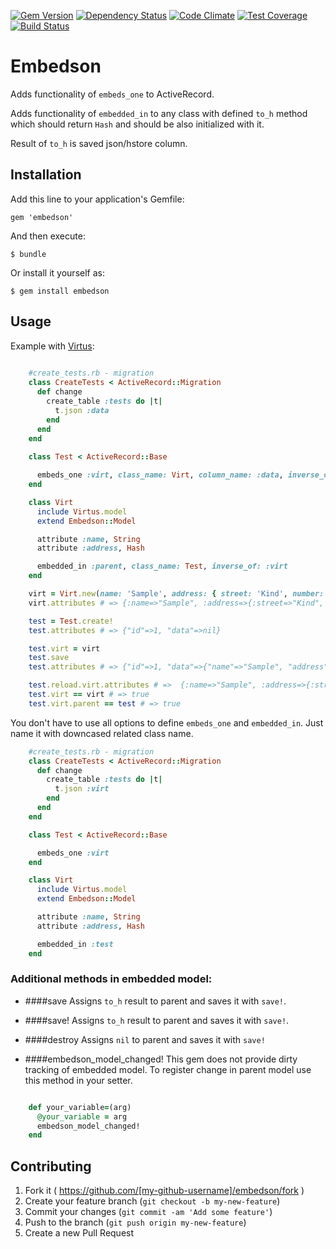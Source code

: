 [![Gem Version](https://badge.fury.io/rb/embedson.svg)](http://badge.fury.io/rb/embedson)
[![Dependency Status](https://gemnasium.com/sufleR/embedson.svg)](https://gemnasium.com/sufleR/embedson)
[![Code Climate](https://codeclimate.com/github/sufleR/embedson/badges/gpa.svg)](https://codeclimate.com/github/sufleR/embedson)
[![Test Coverage](https://codeclimate.com/github/sufleR/embedson/badges/coverage.svg)](https://codeclimate.com/github/sufleR/embedson)
[![Build Status](https://travis-ci.org/sufleR/embedson.svg?branch=master)](https://travis-ci.org/sufleR/embedson)

# Embedson

Adds functionality of `embeds_one` to ActiveRecord.

Adds functionality of `embedded_in` to any class with defined `to_h` method which should return `Hash` and should be also initialized with it.

Result of `to_h` is saved json/hstore column.


## Installation

Add this line to your application's Gemfile:

    gem 'embedson'

And then execute:

    $ bundle

Or install it yourself as:

    $ gem install embedson

## Usage

Example with [Virtus](https://github.com/solnic/virtus):

```RUBY
	
	#create_tests.rb - migration
	class CreateTests < ActiveRecord::Migration
	  def change
	    create_table :tests do |t|
	      t.json :data
	    end
	  end
	end
	
	class Test < ActiveRecord::Base

	  embeds_one :virt, class_name: Virt, column_name: :data, inverse_of: :parent
	end

	class Virt
	  include Virtus.model
	  extend Embedson::Model

	  attribute :name, String
	  attribute :address, Hash

	  embedded_in :parent, class_name: Test, inverse_of: :virt
	end

	virt = Virt.new(name: 'Sample', address: { street: 'Kind', number: '33' })
	virt.attributes # => {:name=>"Sample", :address=>{:street=>"Kind", :number=>"33"}}

	test = Test.create!
	test.attributes # => {"id"=>1, "data"=>nil}

	test.virt = virt
	test.save
	test.attributes # => {"id"=>1, "data"=>{"name"=>"Sample", "address"=>{"street"=>"Kind", "number"=>"33"}}

	test.reload.virt.attributes # =>  {:name=>"Sample", :address=>{:street=>"Kind", :number=>"33"}}
	test.virt == virt # => true
	test.virt.parent == test # => true

```

You don't have to use all options to define ```embeds_one``` and ```embedded_in```. Just name it with downcased related class name.


```RUBY
	#create_tests.rb - migration
	class CreateTests < ActiveRecord::Migration
	  def change
	    create_table :tests do |t|
	      t.json :virt
	    end
	  end
	end

	class Test < ActiveRecord::Base

	  embeds_one :virt
	end

	class Virt
	  include Virtus.model
	  extend Embedson::Model

	  attribute :name, String
	  attribute :address, Hash

	  embedded_in :test
	end
```

### Additional methods in embedded model:

- ####save
	Assigns ```to_h``` result to parent and saves it with ```save!```.

- ####save!
	Assigns ```to_h``` result to parent and saves it with ```save!```.

- ####destroy
	Assigns ```nil``` to parent and saves it with ```save!```

- ####embedson_model_changed!
	This gem does not provide dirty tracking of embedded model. To register change in parent model use this method in your setter.


```RUBY

	def your_variable=(arg)
	  @your_variable = arg
	  embedson_model_changed!
	end

```


## Contributing

1. Fork it ( https://github.com/[my-github-username]/embedson/fork )
2. Create your feature branch (`git checkout -b my-new-feature`)
3. Commit your changes (`git commit -am 'Add some feature'`)
4. Push to the branch (`git push origin my-new-feature`)
5. Create a new Pull Request


